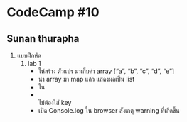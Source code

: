 # CodeCamp #10
## Sunan thurapha
1. แบบฝึกหัด
   1. lab 1
      - ให้สร้าง ตัวแปร มาเก็บค่า array [“a”, “b”, “c”, “d”, “e”] 
      - นำ array มา map แล้ว แสดงผลเป็น list
      - ใน <li> </li> ไม่ต้องใส่ key
      - เปิด Console.log ใน browser สังเกตุ warning ที่เกิดขึ้น 
